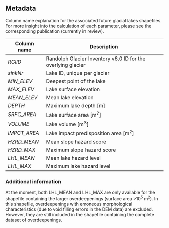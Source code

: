 ## Metadata
Column name explanation for the associated future glacial lakes shapefiles. For more insight into the calculation of each parameter, please see the corresponding publication (currently in review).

| Column name | Description |
| ----------- | ----------- |
| *RGIID* | Randolph Glacier Inventory v6.0 ID for the overlying glacier |
| *sinkNr* | Lake ID, unique per glacier |
| *MIN_ELEV* | Deepest point of the lake |
| *MAX_ELEV* | Lake surface elevation |
| *MEAN_ELEV* | Mean lake elevation |
| *DEPTH* | Maximum lake depth [m] |
| *SRFC_AREA*| Lake surface area [m<sup>2</sup>] |
| *VOLUME* | Lake volume [m<sup>3</sup>] |
| *IMPCT_AREA* | Lake impact predisposition area [m<sup>2</sup>] |
| *HZRD_MEAN* | Mean slope hazard score |
| *HZRD_MAX* | Maximum slope hazard score |
| *LHL_MEAN* | Mean lake hazard level |
| *LHL_MAX* | Maximum lake hazard level |

### Additional information

At the moment, both LHL_MEAN and LHL_MAX are only available for the shapefile containing the larger overdeepenings (surface area >10<sup>5</sup>  m<sup>2</sup>).
In this shapefile, overdeepenings with erroneous morphological characteristics (due to void filling errors in the DEM data) are excluded.
However, they are still included in the shapefile containing the complete dataset of overdeepenings.